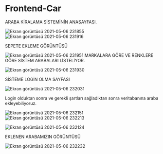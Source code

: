 # Frontend-Car
ARABA KİRALAMA SİSTEMİNİN ANASAYFASI.

![Ekran görüntüsü 2021-05-06 231855](https://user-images.githubusercontent.com/78070798/117361576-8137cd00-aeba-11eb-9547-68136c447cc4.png)
![Ekran görüntüsü 2021-05-06 231916](https://user-images.githubusercontent.com/78070798/117361594-86951780-aeba-11eb-9573-f8c42f19ac16.png)

SEPETE EKLEME GÖRÜNTÜSÜ

![Ekran görüntüsü 2021-05-06 231951](https://user-images.githubusercontent.com/78070798/117361780-c1974b00-aeba-11eb-9389-0ddacc563b53.png)
MARKALARA GÖRE VE RENKLERE GÖRE SİSTEM ARABALARI LİSTELİYOR.

![Ekran görüntüsü 2021-05-06 231930](https://user-images.githubusercontent.com/78070798/117361724-b2180200-aeba-11eb-9923-7478f29d1e76.png)

SİSTEME LOGİN OLMA SAYFASI

![Ekran görüntüsü 2021-05-06 232031](https://user-images.githubusercontent.com/78070798/117361848-d542b180-aeba-11eb-9bcb-44d6836c2629.png)

Login olduktan sonra ve gerekli şartları sağladıktan sonra veritabanına araba ekleyebiliyoruz.

![Ekran görüntüsü 2021-05-06 232151](https://user-images.githubusercontent.com/78070798/117361991-07541380-aebb-11eb-99e5-9b57dd73ce3b.png)
![Ekran görüntüsü 2021-05-06 232213](https://user-images.githubusercontent.com/78070798/117362000-091dd700-aebb-11eb-8651-9ab1384f0c3d.png)

![Ekran görüntüsü 2021-05-06 232124](https://user-images.githubusercontent.com/78070798/117361915-e7bceb00-aeba-11eb-9877-fa3a5c759a40.png)

EKLENEN ARABAMIZIN GÖRÜNTÜSÜ

![Ekran görüntüsü 2021-05-06 232232](https://user-images.githubusercontent.com/78070798/117362504-a11bc080-aebb-11eb-8890-beaa5d6f613b.png)





